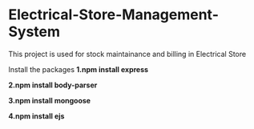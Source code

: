 # Electrical-Store-Management-System
This project is used for stock maintainance and billing in Electrical Store

Install the packages
**1.npm install express**

**2.npm install body-parser**

**3.npm install mongoose**

**4.npm install ejs**
